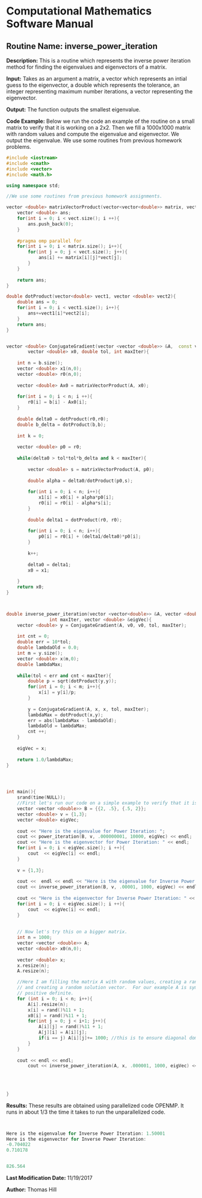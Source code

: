 # Computational Mathematics Software Manual

## **Routine Name:** inverse_power_iteration

**Description:** This is a routine which represents the inverse power iteration method for finding 
the eigenvalues and eigenvectors of a matrix.  

**Input:**  Takes as an argument a matrix, a vector which represents an intial guess to
the eigenvector, a double which represents the tolerance, an integer representing maximum
number iterations, a vector representing the eigenvector.  

**Output:** The function outputs the smallest eigenvalue.  

**Code Example:**  Below we run the code an example of the routine on a small matrix to 
verify that it is working on a 2x2.  Then we fill a 1000x1000 matrix with random values
and compute the eigenvalue and eigenvector.  We output the eigenvalue. We use some 
routines from previous homework problems.  

```C++
#include <iostream>
#include <cmath>
#include <vector>
#include <math.h>

using namespace std;

//We use some routines from previous homework assignments.  

vector <double> matrixVectorProduct(vector<vector<double>> matrix, vector<double> vect){
    vector <double> ans; 
    for(int i = 0; i < vect.size(); i ++){
        ans.push_back(0); 
    }
    
    #pragma omp parallel for  
    for(int i = 0; i < matrix.size(); i++){
        for(int j = 0; j < vect.size(); j++){
            ans[i] += matrix[i][j]*vect[j];
        }
    }
    
    return ans; 
}

double dotProduct(vector<double> vect1, vector <double> vect2){
    double ans = 0;
    for(int i = 0; i < vect1.size(); i++){
        ans+=vect1[i]*vect2[i];
    }
    return ans; 
}


vector <double> ConjugateGradient(vector <vector <double>> &A,  const vector <double>& b, 
        vector <double> x0, double tol, int maxIter){
    
    int n = b.size(); 
    vector <double> x1(n,0); 
    vector <double> r0(n,0);
    
    vector <double> Ax0 = matrixVectorProduct(A, x0);
    
    for(int i = 0; i < n; i ++){
        r0[i] = b[i] - Ax0[i];
    }
    
    double delta0 = dotProduct(r0,r0);
    double b_delta = dotProduct(b,b);
    
    int k = 0; 
    
    vector <double> p0 = r0;
    
    while(delta0 > tol*tol*b_delta and k < maxIter){
        
        vector <double> s = matrixVectorProduct(A, p0);
        
        double alpha = delta0/dotProduct(p0,s);
      
        for(int i = 0; i < n; i++){
            x1[i] = x0[i] + alpha*p0[i];
            r0[i] = r0[i] - alpha*s[i];
        }
        
        double delta1 = dotProduct(r0, r0);
        
        for(int i = 0; i < n; i++){
            p0[i] = r0[i] + (delta1/delta0)*p0[i];
        }
        
        k++; 
        
        delta0 = delta1; 
        x0 = x1; 
        
    }
    return x0; 
}



double inverse_power_iteration(vector <vector<double>> &A, vector <double> v0, double tol, 
                int maxIter, vector <double> &eigVec){
    vector <double> y = ConjugateGradient(A, v0, v0, tol, maxIter); 
    
    int cnt = 0; 
    double err = 10*tol; 
    double lambdaOld = 0.0; 
    int m = y.size(); 
    vector <double> x(m,0); 
    double lambdaMax; 
    
    while(tol < err and cnt < maxIter){
        double p = sqrt(dotProduct(y,y));
        for(int i = 0; i < m; i++){
            x[i] = y[i]/p; 
        }
        
        y = ConjugateGradient(A, x, x, tol, maxIter);
        lambdaMax = dotProduct(x,y);
        err = abs(lambdaMax - lambdaOld); 
        lambdaOld = lambdaMax; 
        cnt ++; 
    }
    
    eigVec = x; 
    
    return 1.0/lambdaMax; 
}




int main(){
    srand(time(NULL));
    //First let's run our code on a simple example to verify that it is working. 
    vector <vector <double>> B = {{2, .5}, {.5, 2}};
    vector <double> v = {1,3}; 
    vector <double> eigVec; 
    
    cout << "Here is the eigenvalue for Power Iteration: "; 
    cout << power_iteration(B, v, .000000001, 10000, eigVec) << endl; 
    cout << "Here is the eigenvector for Power Iteration: " << endl; 
    for(int i = 0; i < eigVec.size(); i ++){
        cout  << eigVec[i] << endl; 
    }
    
    v = {1,3};
    
    cout <<  endl << endl << "Here is the eigenvalue for Inverse Power Iteration: "; 
    cout << inverse_power_iteration(B, v, .00001, 1000, eigVec) << endl;
    
    cout << "Here is the eigenvector for Inverse Power Iteration: " << endl; 
    for(int i = 0; i < eigVec.size(); i ++){
        cout  << eigVec[i] << endl; 
    }
    
    
    // Now let's try this on a bigger matrix.  
    int n = 1000;
    vector <vector <double>> A; 
    vector <double> x0(n,0); 
    
    vector <double> x;
    x.resize(n); 
    A.resize(n);

    //Here I am filling the matrix A with random values, creating a random guess,
    // and creating a random solution vector.  For our example A is symmetric, 
    // positive definite.  
    for (int i = 0; i < n; i++){
        A[i].resize(n);
        x[i] = rand()%11 + 1;
        x0[i] = rand()%11 + 1;
        for(int j = 0; j < i+1; j++){
            A[i][j] = rand()%11 + 1; 
            A[j][i] = A[i][j]; 
            if(i == j) A[i][j]+= 1000; //this is to ensure diagonal dominance.  
        }
    }
    
    cout << endl << endl; 
        cout << inverse_power_iteration(A, x, .000001, 1000, eigVec) << endl;
    
    
    
    
}
```

**Results:**  These results are obtained using parallelized code OPENMP.  It runs in 
about 1/3 the time it takes to run the unparallelized code. 

```C++


Here is the eigenvalue for Inverse Power Iteration: 1.50001
Here is the eigenvector for Inverse Power Iteration: 
-0.704022
0.710178


826.564
```

**Last Modification Date:** 11/19/2017

**Author:** Thomas Hill
